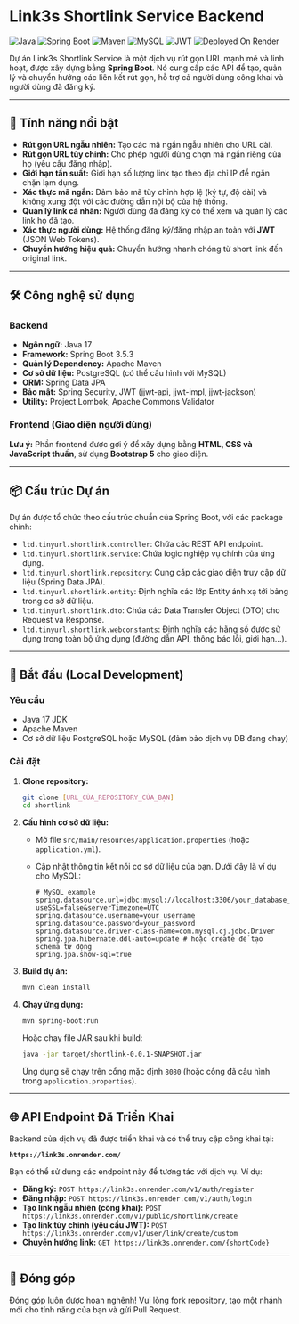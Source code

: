 ﻿# Link3s Shortlink Service Backend

![Java](https://img.shields.io/badge/Java-17-blue)
![Spring Boot](https://img.shields.io/badge/Spring_Boot-3.5.3-green)
![Maven](https://img.shields.io/badge/Maven-3.x-red)
![MySQL](https://img.shields.io/badge/MySQL-8.0-orange)
![JWT](https://img.shields.io/badge/JWT-Authentication-yellow)
![Deployed On Render](https://img.shields.io/badge/Deployed%20on-Render-darkgreen)

Dự án Link3s Shortlink Service là một dịch vụ rút gọn URL mạnh mẽ và linh hoạt, được xây dựng bằng **Spring Boot**. Nó cung cấp các API để tạo, quản lý và chuyển hướng các liên kết rút gọn, hỗ trợ cả người dùng công khai và người dùng đã đăng ký.

---

## 🚀 Tính năng nổi bật

* **Rút gọn URL ngẫu nhiên:** Tạo các mã ngắn ngẫu nhiên cho URL dài.
* **Rút gọn URL tùy chỉnh:** Cho phép người dùng chọn mã ngắn riêng của họ (yêu cầu đăng nhập).
* **Giới hạn tần suất:** Giới hạn số lượng link tạo theo địa chỉ IP để ngăn chặn lạm dụng.
* **Xác thực mã ngắn:** Đảm bảo mã tùy chỉnh hợp lệ (ký tự, độ dài) và không xung đột với các đường dẫn nội bộ của hệ thống.
* **Quản lý link cá nhân:** Người dùng đã đăng ký có thể xem và quản lý các link họ đã tạo.
* **Xác thực người dùng:** Hệ thống đăng ký/đăng nhập an toàn với **JWT** (JSON Web Tokens).
* **Chuyển hướng hiệu quả:** Chuyển hướng nhanh chóng từ short link đến original link.

---

## 🛠️ Công nghệ sử dụng

### Backend

* **Ngôn ngữ:** Java 17
* **Framework:** Spring Boot 3.5.3
* **Quản lý Dependency:** Apache Maven
* **Cơ sở dữ liệu:** PostgreSQL (có thể cấu hình với MySQL)
* **ORM:** Spring Data JPA
* **Bảo mật:** Spring Security, JWT (jjwt-api, jjwt-impl, jjwt-jackson)
* **Utility:** Project Lombok, Apache Commons Validator

### Frontend (Giao diện người dùng)

**Lưu ý:** Phần frontend được gợi ý để xây dựng bằng **HTML, CSS và JavaScript thuần**, sử dụng **Bootstrap 5** cho giao diện.

---

## 📦 Cấu trúc Dự án

Dự án được tổ chức theo cấu trúc chuẩn của Spring Boot, với các package chính:

* `ltd.tinyurl.shortlink.controller`: Chứa các REST API endpoint.
* `ltd.tinyurl.shortlink.service`: Chứa logic nghiệp vụ chính của ứng dụng.
* `ltd.tinyurl.shortlink.repository`: Cung cấp các giao diện truy cập dữ liệu (Spring Data JPA).
* `ltd.tinyurl.shortlink.entity`: Định nghĩa các lớp Entity ánh xạ tới bảng trong cơ sở dữ liệu.
* `ltd.tinyurl.shortlink.dto`: Chứa các Data Transfer Object (DTO) cho Request và Response.
* `ltd.tinyurl.shortlink.webconstants`: Định nghĩa các hằng số được sử dụng trong toàn bộ ứng dụng (đường dẫn API, thông báo lỗi, giới hạn...).

---

## 🚀 Bắt đầu (Local Development)

### Yêu cầu

* Java 17 JDK
* Apache Maven
* Cơ sở dữ liệu PostgreSQL hoặc MySQL (đảm bảo dịch vụ DB đang chạy)

### Cài đặt

1.  **Clone repository:**

    ```bash
    git clone [URL_CỦA_REPOSITORY_CỦA_BẠN]
    cd shortlink
    ```

2.  **Cấu hình cơ sở dữ liệu:**
    * Mở file `src/main/resources/application.properties` (hoặc `application.yml`).
    * Cập nhật thông tin kết nối cơ sở dữ liệu của bạn. Dưới đây là ví dụ cho MySQL:

        ```properties
        # MySQL example
        spring.datasource.url=jdbc:mysql://localhost:3306/your_database_name?useSSL=false&serverTimezone=UTC
        spring.datasource.username=your_username
        spring.datasource.password=your_password
        spring.datasource.driver-class-name=com.mysql.cj.jdbc.Driver
        spring.jpa.hibernate.ddl-auto=update # hoặc create để tạo schema tự động
        spring.jpa.show-sql=true
        ```

3.  **Build dự án:**

    ```bash
    mvn clean install
    ```

4.  **Chạy ứng dụng:**

    ```bash
    mvn spring-boot:run
    ```

    Hoặc chạy file JAR sau khi build:

    ```bash
    java -jar target/shortlink-0.0.1-SNAPSHOT.jar
    ```

    Ứng dụng sẽ chạy trên cổng mặc định `8080` (hoặc cổng đã cấu hình trong `application.properties`).

---

## 🌐 API Endpoint Đã Triển Khai

Backend của dịch vụ đã được triển khai và có thể truy cập công khai tại:

**`https://link3s.onrender.com/`**

Bạn có thể sử dụng các endpoint này để tương tác với dịch vụ. Ví dụ:

* **Đăng ký:** `POST https://link3s.onrender.com/v1/auth/register`
* **Đăng nhập:** `POST https://link3s.onrender.com/v1/auth/login`
* **Tạo link ngẫu nhiên (công khai):** `POST https://link3s.onrender.com/v1/public/shortlink/create`
* **Tạo link tùy chỉnh (yêu cầu JWT):** `POST https://link3s.onrender.com/v1/user/link/create/custom`
* **Chuyển hướng link:** `GET https://link3s.onrender.com/{shortCode}`

---

## 🤝 Đóng góp

Đóng góp luôn được hoan nghênh! Vui lòng fork repository, tạo một nhánh mới cho tính năng của bạn và gửi Pull Request.
